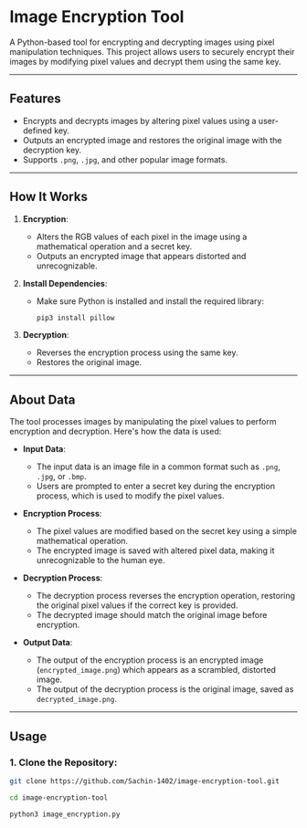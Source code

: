 # Image Encryption Tool

A Python-based tool for encrypting and decrypting images using pixel manipulation techniques. This project allows users to securely encrypt their images by modifying pixel values and decrypt them using the same key.

---

## Features
- Encrypts and decrypts images by altering pixel values using a user-defined key.
- Outputs an encrypted image and restores the original image with the decryption key.
- Supports `.png`, `.jpg`, and other popular image formats.

---

## How It Works

1. **Encryption**:
   - Alters the RGB values of each pixel in the image using a mathematical operation and a secret key.
   - Outputs an encrypted image that appears distorted and unrecognizable.

2. **Install Dependencies**:
   - Make sure Python is installed and install the required library:
     ```bash
     pip3 install pillow
     ```

3. **Decryption**:
   - Reverses the encryption process using the same key.
   - Restores the original image.

---

## About Data

The tool processes images by manipulating the pixel values to perform encryption and decryption. Here's how the data is used:

- **Input Data**:
  - The input data is an image file in a common format such as `.png`, `.jpg`, or `.bmp`.
  - Users are prompted to enter a secret key during the encryption process, which is used to modify the pixel values.

- **Encryption Process**:
  - The pixel values are modified based on the secret key using a simple mathematical operation.
  - The encrypted image is saved with altered pixel data, making it unrecognizable to the human eye.

- **Decryption Process**:
  - The decryption process reverses the encryption operation, restoring the original pixel values if the correct key is provided.
  - The decrypted image should match the original image before encryption.

- **Output Data**:
  - The output of the encryption process is an encrypted image (`encrypted_image.png`) which appears as a scrambled, distorted image.
  - The output of the decryption process is the original image, saved as `decrypted_image.png`.

---

## Usage

### 1. Clone the Repository:
```bash
git clone https://github.com/Sachin-1402/image-encryption-tool.git
```
```bash
cd image-encryption-tool
```
```bash
python3 image_encryption.py
```




